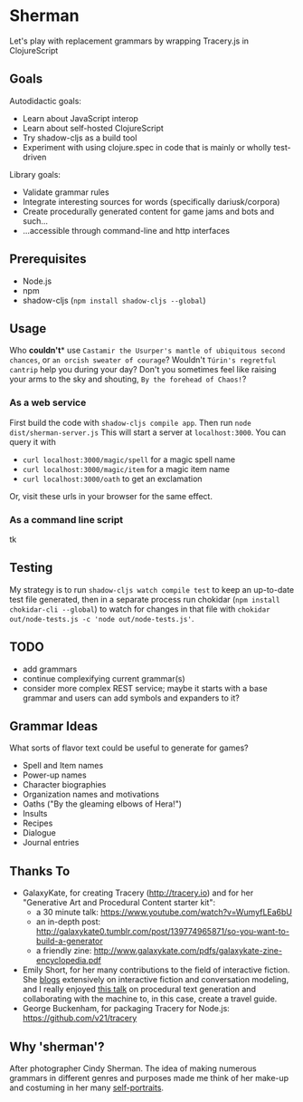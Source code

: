 
# Sherman

Let's play with replacement grammars by wrapping Tracery.js in ClojureScript

## Goals

Autodidactic goals:
* Learn about JavaScript interop 
* Learn about self-hosted ClojureScript
* Try shadow-cljs as a build tool
* Experiment with using clojure.spec in code that is mainly or wholly test-driven

Library goals:
* Validate grammar rules
* Integrate interesting sources for words (specifically dariusk/corpora)
* Create procedurally generated content for game jams and bots and such...
* ...accessible through command-line and http interfaces

## Prerequisites

* Node.js
* npm
* shadow-cljs (`npm install shadow-cljs --global`)

## Usage

Who **couldn't*** use `Castamir the Usurper's mantle of ubiquitous second chances`, or `an orcish sweater of courage`? Wouldn't `Túrin's regretful cantrip` help you during your day? Don't you sometimes feel like raising your arms to the sky and shouting, `By the forehead of Chaos!`?

### As a web service

First build the code with `shadow-cljs compile app`. Then run `node dist/sherman-server.js` This will start a server at `localhost:3000`. You can query it with

* `curl localhost:3000/magic/spell` for a magic spell name
* `curl localhost:3000/magic/item` for a magic item name
* `curl localhost:3000/oath` to get an exclamation

Or, visit these urls in your browser for the same effect.

### As a command line script

tk

## Testing

My strategy is to run `shadow-cljs watch compile test` to keep an up-to-date test file generated, then in a separate process run chokidar (`npm install chokidar-cli --global`) to watch for changes in that file with `chokidar out/node-tests.js -c 'node out/node-tests.js'`.

## TODO

+ add grammars
+ continue complexifying current grammar(s)
+ consider more complex REST service; maybe it starts with a base grammar and users can add symbols and expanders to it?

## Grammar Ideas

What sorts of flavor text could be useful to generate for games? 

* Spell and Item names
* Power-up names
* Character biographies
* Organization names and motivations
* Oaths ("By the gleaming elbows of Hera!")
* Insults
* Recipes
* Dialogue
* Journal entries

## Thanks To

* GalaxyKate, for creating Tracery (http://tracery.io) and for her "Generative Art and Procedural Content starter kit":
  + a 30 minute talk: https://www.youtube.com/watch?v=WumyfLEa6bU
  + an in-depth post: http://galaxykate0.tumblr.com/post/139774965871/so-you-want-to-build-a-generator
  + a friendly zine: http://www.galaxykate.com/pdfs/galaxykate-zine-encyclopedia.pdf
* Emily Short, for her many contributions to the field of interactive fiction. She [blogs](https://emshort.blog/) extensively on interactive fiction and conversation modeling, and I really enjoyed [this talk](https://www.youtube.com/watch?v=narjui3em1k) on procedural text generation and collaborating with the machine to, in this case, create a travel guide.
* George Buckenham, for packaging Tracery for Node.js: https://github.com/v21/tracery


## Why 'sherman'?

After photographer Cindy Sherman. The idea of making numerous grammars in different genres and purposes made me think of her make-up and costuming in her many [self-portraits](https://www.google.com/search?as_st=y&tbm=isch&as_q=cindy+sherman+self-portraits).
